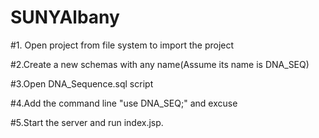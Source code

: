 # SUNYAlbany
#1. Open project from file system to import the project

#2.Create a new schemas with any name(Assume its name is DNA_SEQ)

#3.Open DNA_Sequence.sql script

#4.Add the command line "use DNA_SEQ;" and excuse

#5.Start the server and run index.jsp.  
